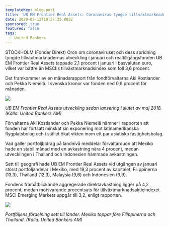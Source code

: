 ```yaml
---
templateKey: blog-post
title: 'UB EM Frontier Real Assets: Coronavirus tyngde tillväxtmarknader'
date: 2020-02-12T10:27:25.883Z
sponsored: true
featured: false
tags:
  - United Bankers
---
```

STOCKHOLM (Fonder Direkt) Oron om coronaviruset och dess spridning tyngde tillväxtmarknadernas utveckling i januari och realtillgångsfonden UB EM Frontier Real Assets tappade 2,1 procent i januari i basvalutan euro, vilket var bättre än MSCI:s tillväxtmarknadsindex som föll 3,6 procent.

Det framkommer av en månadsrapport från fondförvaltarna Aki Kostiander och Pekka Niemelä. I svenska kronor var fonden ned 0,6 procent för månaden.

![](/img/em.png)

*UB EM Frontier Real Assets utveckling sedan lansering i slutet av maj 2018. (Källa: United Bankers AM)*

Förvaltarna Aki Kostiander och Pekka Niemelä nämner i rapporten att fonden har fortsatt minskat sin exponering mot latinamerikanska flygplatsbolag och i stället ökat vikten inom ett par asiatiska fastighetsbolag.

Vad gäller portföljbidrag på landnivå meddelar förvaltarduon att Mexiko hade en stabil månad med en avkastning nära 4 procent, medan utvecklingen i Thailand och Indonesien hämmade avkastningen.

Sett till geografi hade UB EM Frontier Real Assets vid utgången av januari störst portföljandelar i Mexiko, med 19,3 procent av kapitalet, Filippinerna (13,3), Thailand (12,3), Malaysia (9,6) och Indonesien (9,9).

Fondens framåtblickande aggregerade direktavkastning ligger på 4,2 procent, medan motsvarande procentsats för tillväxtmarknadsaktieindexet MSCI Emerging Markets uppgår till 3,2, enligt rapporten.

![](/img/em2.png)

*Portföljens fördelning sett till länder. Mexiko toppar före Filippinerna och Thailand. (Källa: United Bankers AM)*
